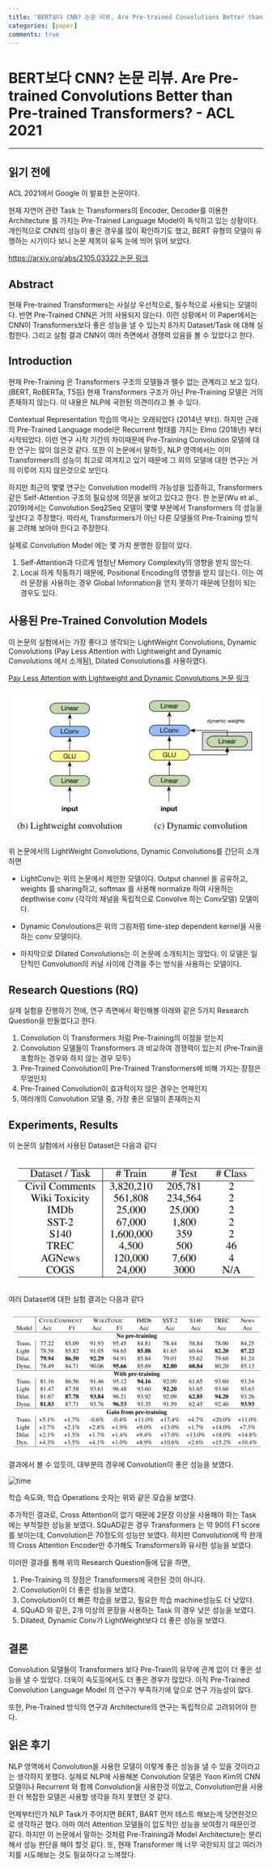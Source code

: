 ```yaml
---
title: "BERT보다 CNN? 논문 리뷰, Are Pre-trained Convolutions Better than Pre-trained Transformers? - ACL 2021"
categories: [paper]
comments: true
---
```

# BERT보다 CNN? 논문 리뷰. Are Pre-trained Convolutions Better than Pre-trained Transformers? - ACL 2021
---
## 읽기 전에

ACL 2021에서 Google 이 발표한 논문이다. 

현재 자연어 관련  Task 는 Transformers의 Encoder, Decoder를 이용한 Architecture 를 가지는 Pre-Trained Language Model이 독식하고 있는 상황이다. 개인적으로 CNN의 성능이 좋은 경우를 많이 확인하기도 했고, BERT 유형의 모델이 유행하는 시기이다 보니 논문 제목이 유독 눈에 띄어 읽어 보았다. 

[https://arxiv.org/abs/2105.03322 논문 링크](https://arxiv.org/abs/2105.03322)


## Abstract

현재 Pre-trained Transformers는 사실상 우선적으로, 필수적으로 사용되는 모델이다. 반면 Pre-Trained CNN은 거의 사용되지 않는다. 이런 상황에서 이 Paper에서는 CNN이 Transformers보다 좋은 성능을 낼 수 있는지 8가지 Dataset/Task 에 대해 실험한다. 그리고 실험 결과 CNN이 여러 측면에서 경쟁력 있음을 볼 수 있었다고 한다.


## Introduction

현재 Pre-Training 은 Transformers 구조의 모델들과 뗄수 없는 관계라고 보고 있다. (BERT, RoBERTa, T5등) 현재 Transformers 구조가 아닌 Pre-Training 모델은 거의 존재하지 않는다. 이 내용은 NLP에 국한된 의견이라고 볼 수 있다.

Contextual Representation 학습의 역사는 오래되었다 (2014년 부터). 하지만 근래의 Pre-Trained Language model은 Recurrent 형태를 가지는 Elmo (2018년) 부터 시작되었다. 이런 연구 시작 기간의 차이때문에 Pre-Training Convolution 모델에 대한 연구는 많이 않은것 같다. 또한 이 논문에서 말하듯, NLP 영역에서는 이미 Transformers의 성능이 최고로 여겨지고 있기 때문에 그 외의 모델에 대한 연구는 거의 이루어 지지 않은것으로 보인다.  

하지만 최근의 몇몇 연구는 Convolution model의 가능성을 입증하고, Transformers 같은 Self-Attention 구조의 필요성에 의문을 보이고 있다고 한다. 한 논문(Wu et al., 2019)에서는 Convolution Seq2Seq 모델이 몇몇 부분에서 Transformers 의 성능을 앞선다고 주장했다. 따라서, Transformers가 아닌 다른 모델들의 Pre-Training 방식을 고려해 보아야 한다고 주장한다.


실제로 Convolution Model 에는 몇 가지 분명한 장점이 있다.
1. Self-Attention과 다르게 엄청난 Memory Complexity의 영향을 받지 않는다.
2. Local 하게 작동하기 때문에, Positional Encoding의 영향을 받지 않는다. 이는 여러 문장을 사용하는 경우 Global Information을 얻지 못하기 때문에 단점이 되는 경우도 있다.


## 사용된 Pre-Trained Convolution Models

이 논문의 실험에서는 가장 좋다고 생각되는 LightWeight Convolutions, Dynamic Convolutions (Pay Less Attention with Lightweight and Dynamic Convolutions 에서 소개됨), Dilated Convolutions를 사용하였다. 

[Pay Less Attention with Lightweight and Dynamic Convolutions 논문 링크](https://arxiv.org/abs/1901.10430)


![LightConv](../assets/post_img/paper/paper3_1.jpg)

위 논문에서의 LightWeight Convolutions, Dynamic Convolutions를 간단히 소개하면

- LightConv는 위의 논문에서 제안한 모델이다. Output channel 을 공유하고, weights 를 sharing하고,  softmax 를 사용해 normalize 하여 사용하는 depthwise conv (각각의 채널을 독립적으로 Convolve 하는 Conv모델) 모델이다.

- Dynamic Convloutions은 위의 그림처럼 time-step dependent kernel을 사용하는 conv 모델이다.

- 마지막으로 Dilated Convolutions는 이 논문에 소개되지는 않았다. 이 모델은 일단적인 Convolution의 커널 사이에 간격을 주는 방식을 사용하는 모델이다.


## Research Questions (RQ)

실제 실험을 진행하기 전에, 연구 측면에서 확인해볼 아래와 같은 5가지 Research Question을 만들었다고 한다.

1. Convolution 이 Transformers 처럼 Pre-Training의 이점을 얻는지
2. Convolution 모델들이 Transformers 과 비교하여 경쟁력이 있는지 (Pre-Train을 포함하는 경우와 하지 않는 경우 모두)
3. Pre-Trained Convolution이 Pre-Trained Transformers에 비해 가지는 장점은 무었인지
4. Pre-Trained Convolution이 효과적이지 않은 경우는 언제인지
5. 여러개의 Convolution 모델 중, 가장 좋은 모델이 존재하는지


## Experiments, Results

이 논문의 실험에서 사용된 Dataset은 다음과 같다

![Datasets](../assets/post_img/paper/paper3_2.png)

여러 Dataset에 대한 실험 결과는 다음과 같다

![Results](../assets/post_img/paper/paper3_3.png)

결과에서 볼 수 있듯이, 대부분의 경우에 Convolution이 좋은 성능을 보였다.

![time](../assets/post_img/paper/paper3_4.png)

학습 속도와, 학습 Operations 숫자는 위와 같은 모습을 보였다.

추가적인 결과로, Cross Attention이 없기 때문에 2문장 이상을 사용해야 하는 Task 에는 부적절한 성능을 보였다. SQuAD같은 경우 Transformers 는 약 90의 F1 score를 보이는데, Convolution은 70정도의 성능만 보였다. 하지만 Convolution에 딱 한개의 Cross Attention Encoder만 추가해도 Transformers와 유사한 성능을 보였다.


이러한 결과를 통해 위의 Research Question들에 답을 하면,

1. Pre-Training 의 장점은 Transformers에 국한된 것이 아니다.
2. Convolution이 더 좋은 성능을 보였다.
3. Convolution이 더 빠른 학습을 보였고, 필요한 학습 machine성능도 더 낮았다.
4. SQuAD 와 같은, 2개 이상의 문장을 사용하는 Task 의 경우 낮은 성능을 보였다.
5. Dilated, Dynamic Conv가 LightWeight보다 더 좋은 성능을 보였다.

## 결론

Convolution 모델들이 Transformers 보다 Pre-Train의 유무에 관계 없이 더 좋은 성능을 낼 수 있었다. 더욱이 속도등에서도 더 좋은 경우가 많았다. 아직 Pre-Trained Convolution Language Model 의 연구가 부족하기에 앞으로 연구 가능성이 많다.

또한, Pre-Trained 방식의 연구과 Architecture의 연구는 독립적으로 고려되어야 한다.


## 읽은 후기

NLP 영역에서 Convolution을 사용한 모델이 이렇게 좋은 성능을 낼 수 있을 것이라고는 생각하지 못했다. 실제로 NLP에 사용해본 Convolution 모델은 Yoon Kim의 CNN모델이나 Recurrent 와 함께 Convolution을 사용한것 이었고, Convolution만을 사용한 더 복잡한 모델은 사용할 생각을 하지 못했던 것 같다.

언제부터인가 NLP Task가 주어지면 BERT, BART 먼저 테스트 해보는게 당연한것으로 생각하곤 했다. 아마 여러 Attention 모델들이 압도적인 성능을 보여줬기 때문인것 같다. 하지만 이 논문에서 말하는 것처럼 Pre-Training과 Model Architecture는 분리해서 성능 판단을 해야 할것 같다. 또, 현재 Transformer 에 너무 국한되지 않고 여러가지를 시도해보는 것도 필요하다고 느껴졌다.


<script type="text/javascript" 
src="https://cdn.mathjax.org/mathjax/latest/MathJax.js?config=TeX-AMS_HTML">
</script>
